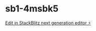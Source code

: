 # sb1-4msbk5

[Edit in StackBlitz next generation editor ⚡️](https://stackblitz.com/~/github.com/gabybalcells/sb1-4msbk5)